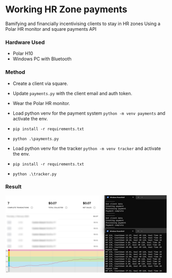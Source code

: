 # Working HR Zone payments #

Bamifying and financially incentivising clients to stay in HR zones Using a Polar HR monitor and square payments API

### Hardware Used ###
* Polar H10
* Windows PC with Bluetooth

### Method ###

* Create a client via square.
* Update ```payments.py``` with the client email and auth token.
* Wear the Polar HR monitor.
* Load python venv for the payment system ```python -m venv payments``` and activate the env.
* ```pip install -r requirements.txt```
* ```python .\payments.py```

* Load python venv for the tracker ```python -m venv tracker``` and activate the env.
* ```pip install -r requirements.txt```
* ```python .\tracker.py```

### Result ###
![picture](fitness_payout.jpg)
